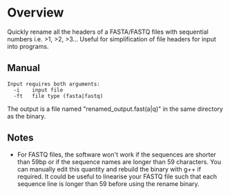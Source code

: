 # Overview
Quickly rename all the headers of a FASTA/FASTQ files with sequential numbers i.e. >1, >2, >3... Useful for simplification of file headers for input into programs.

## Manual
```
Input requires both arguments:
  -i    input file
  -ft   file type (fasta|fastq)
  ```
The output is a file named "renamed_output.fast(a|q)" in the same directory as the binary.
## Notes
- For FASTQ files, the software won't work if the sequences are shorter than 59bp or if the sequence names are longer than 59 characters. You can manually edit this quantity and rebuild the binary with g++ if required. It could be useful to linearise your FASTQ file such that each sequence line is longer than 59 before using the rename binary.
